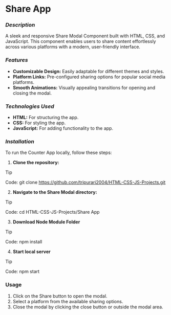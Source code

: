 # Share App

### _Description_
A sleek and responsive Share Modal Component built with HTML, CSS, and JavaScript. This component enables users to share content effortlessly across various platforms with a modern, user-friendly interface.


### _Features_
+ **Customizable Design:** Easily adaptable for different themes and styles.
+ **Platform Links:** Pre-configured sharing options for popular social media platforms.
+ **Smooth Animations:** Visually appealing transitions for opening and closing the modal.

### _Technologies_ _Used_
+ **HTML:** For structuring the app.
+ **CSS:** For styling the app.
+ **JavaScript:** For adding functionality to the app.

### _Installation_

To run the Counter App locally, follow these steps:
1. **Clone the repository:**
> [!TIP]
> Code: git clone https://github.com/tripurari2004/HTML-CSS-JS-Projects.git

2. **Navigate to the Share Modal directory:**
> [!TIP]
> Code: cd HTML-CSS-JS-Projects/Share App

3. **Download Node Module Folder**
> [!TIP]
> Code: npm install

4. **Start local server**
> [!TIP]
> Code: npm start

### Usage
1. Click on the Share button to open the modal.
2. Select a platform from the available sharing options.
3. Close the modal by clicking the close button or outside the modal area.
